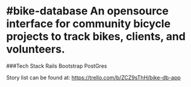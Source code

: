 #bike-database
An opensource interface for community bicycle projects to track bikes, clients, and volunteers.  
=============


###Tech Stack
Rails
Bootstrap
PostGres


Story list can be found at:
https://trello.com/b/ZCZ9sThH/bike-db-app
